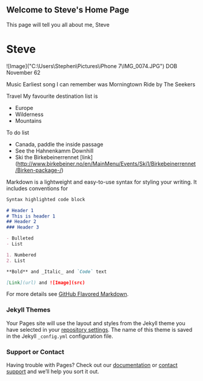  ## Welcome to Steve's Home Page



This page will tell you all about me, Steve

# Steve

![Image]("C:\Users\Stephen\Pictures\iPhone 7\IMG_0074.JPG")
DOB November 62

Music
Earliest song I can remember was Morningtown Ride by The Seekers

Travel
My favourite destination list is 
- Europe
- Wilderness
- Mountains

To do list
- Canada, paddle the inside passage
- See the Hahnenkamm Downhill
- Ski the Birkebeinerrennet [link] (http://www.birkebeiner.no/en/MainMenu/Events/Ski1/Birkebeinerrennet/Birken-package-/)



Markdown is a lightweight and easy-to-use syntax for styling your writing. It includes conventions for

```markdown
Syntax highlighted code block

# Header 1
# This is header 1
## Header 2
### Header 3

- Bulleted
- List

1. Numbered
2. List

**Bold** and _Italic_ and `Code` text

[Link](url) and ![Image](src)
```

For more details see [GitHub Flavored Markdown](https://guides.github.com/features/mastering-markdown/).

### Jekyll Themes

Your Pages site will use the layout and styles from the Jekyll theme you have selected in your [repository settings](https://github.com/STGreenGitHub/steve.github.io/settings). The name of this theme is saved in the Jekyll `_config.yml` configuration file.

### Support or Contact

Having trouble with Pages? Check out our [documentation](https://help.github.com/categories/github-pages-basics/) or [contact support](https://github.com/contact) and we’ll help you sort it out.
